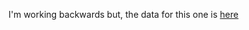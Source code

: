 I'm working backwards but, the data for this one is [here](https://github.com/rfordatascience/tidytuesday/tree/master/data/2022/2022-07-12)
